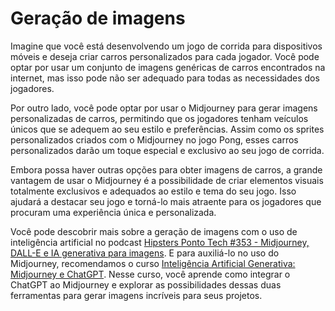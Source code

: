 # Geração de imagens

Imagine que você está desenvolvendo um jogo de corrida para dispositivos móveis e deseja criar carros personalizados para cada jogador. Você pode optar por usar um conjunto de imagens genéricas de carros encontrados na internet, mas isso pode não ser adequado para todas as necessidades dos jogadores.

Por outro lado, você pode optar por usar o Midjourney para gerar imagens personalizadas de carros, permitindo que os jogadores tenham veículos únicos que se adequem ao seu estilo e preferências. Assim como os sprites personalizados criados com o Midjourney no jogo Pong, esses carros personalizados darão um toque especial e exclusivo ao seu jogo de corrida.

Embora possa haver outras opções para obter imagens de carros, a grande vantagem de usar o Midjourney é a possibilidade de criar elementos visuais totalmente exclusivos e adequados ao estilo e tema do seu jogo. Isso ajudará a destacar seu jogo e torná-lo mais atraente para os jogadores que procuram uma experiência única e personalizada.

Você pode descobrir mais sobre a geração de imagens com o uso de inteligência artificial no podcast [Hipsters Ponto Tech #353 - Midjourney, DALL-E e IA generativa para imagens](https://cursos.alura.com.br/extra/hipsterstech/midjourney-dall-e-e-ia-generativa-para-imagens-hipsters-ponto-tech-353-a2025). E para auxiliá-lo no uso do Midjourney, recomendamos o curso [Inteligência Artificial Generativa: Midjourney e ChatGPT](https://cursos.alura.com.br/course/inteligencia-artificial-generativa-midjourney-chatgpt). Nesse curso, você aprende como integrar o ChatGPT ao Midjourney e explorar as possibilidades dessas duas ferramentas para gerar imagens incríveis para seus projetos.
